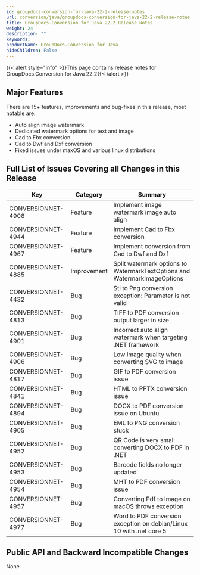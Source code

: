 ```yaml
---
id: groupdocs-conversion-for-java-22-2-release-notes
url: conversion/java/groupdocs-conversion-for-java-22-2-release-notes
title: GroupDocs.Conversion for Java 22.2 Release Notes
weight: 24
description: ""
keywords:
productName: GroupDocs.Conversion for Java
hideChildren: False
---
```

{{< alert style="info" >}}This page contains release notes for GroupDocs.Conversion for Java 22.2{{< /alert >}}

## Major Features

There are 15+ features, improvements and bug-fixes in this release, most notable are:

*   Auto align image watermark
*   Dedicated watermark options for text and image
*   Cad to Fbx conversion
*   Cad to Dwf and Dxf conversion
*   Fixed issues under maxOS and various linux distributions

## Full List of Issues Covering all Changes in this Release

| Key | Category | Summary |
| --- | --- | --- |
| CONVERSIONNET-4908 | Feature | Implement image watermark image auto align |
| CONVERSIONNET-4944 | Feature | Implement Cad to Fbx conversion |
| CONVERSIONNET-4967 | Feature | Implement conversion from Cad to Dwf and Dxf |
| CONVERSIONNET-4885 | Improvement | Split watermark options to WatermarkTextOptions and WatermarkImageOptions |
| CONVERSIONNET-4432 | Bug | Stl to Png conversion exception: Parameter is not valid |
| CONVERSIONNET-4813 | Bug | TIFF to PDF conversion - output larger in size |
| CONVERSIONNET-4901 | Bug | Incorrect auto align watermark when targeting .NET framework |
| CONVERSIONNET-4906 | Bug | Low image quality when converting SVG to image |
| CONVERSIONNET-4817 | Bug | GIF to PDF conversion issue |
| CONVERSIONNET-4841 | Bug | HTML to PPTX conversion issue |
| CONVERSIONNET-4894 | Bug | DOCX to PDF conversion issue on Ubuntu |
| CONVERSIONNET-4905 | Bug | EML to PNG conversion stuck |
| CONVERSIONNET-4952 | Bug | QR Code is very small converting DOCX to PDF in .NET |
| CONVERSIONNET-4953 | Bug | Barcode fields no longer updated |
| CONVERSIONNET-4954 | Bug | MHT to PDF conversion issue |
| CONVERSIONNET-4957 | Bug | Converting Pdf to Image on macOS throws exception |
| CONVERSIONNET-4977 | Bug | Word to PDF conversion exception on debian/Linux 10 with .net core 5 |

## Public API and Backward Incompatible Changes

None